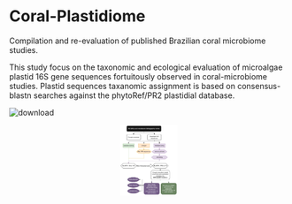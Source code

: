 # Coral-Plastidiome

Compilation and re-evaluation of published Brazilian coral microbiome studies. 

This study focus on the taxonomic and ecological evaluation of microalgae plastid 16S gene sequences fortuitously observed in coral-microbiome studies. Plastid sequences taxanomic assignment is based on consensus-blastn searches against the phytoRef/PR2 plastidial database.

![download](https://github.com/user-attachments/assets/58aae41c-1b8c-496e-87fc-346df0f036c3)

<p align="center">
<img src="Fig. S1 flowchart.pdf" height="128" alt="hi" class="inline"/>
</p>
